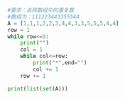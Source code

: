 
<BlogInfo id="455" title="12.灰灰学长出的题目" author="白日梦想猿" pv=0 read_times=0 pre_cost_time="0分10秒" category="python基础" tag_list="['python基础']" create_time="2019.09.20 12:07:54" update_time="2020.11.22 10:50:24" />

```python
#要求：去除数组中的重复数
#数组为：111223443355544
A = [1,1,1,2,2,3,4,4,3,3,5,5,5,4,4]
row = 1
while row<=5:
    print("")
    col = 1
    while col<=row:
        print("*",end="")
        col += 1
    row += 1

print(list(set(A)))



```
